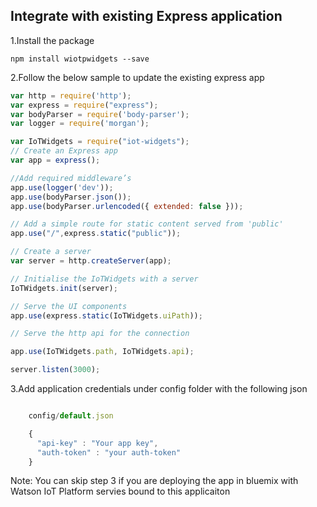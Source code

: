 ## Integrate with existing Express application

1.Install the package

```
npm install wiotpwidgets --save

```

2.Follow the below sample to update the existing express app

```javascript
var http = require('http');
var express = require("express");
var bodyParser = require('body-parser');
var logger = require('morgan');

var IoTWidgets = require("iot-widgets");
// Create an Express app
var app = express();

//Add required middleware’s
app.use(logger('dev'));
app.use(bodyParser.json());
app.use(bodyParser.urlencoded({ extended: false }));

// Add a simple route for static content served from 'public'
app.use("/",express.static("public"));

// Create a server
var server = http.createServer(app);

// Initialise the IoTWidgets with a server
IoTWidgets.init(server);

// Serve the UI components
app.use(express.static(IoTWidgets.uiPath));

// Serve the http api for the connection

app.use(IoTWidgets.path, IoTWidgets.api);

server.listen(3000);

```

3.Add application credentials under config folder with the following json
``` javascript

    config/default.json

    {
      "api-key" : "Your app key",
      "auth-token" : "your auth-token"
    }

```

Note: You can skip step 3 if you are deploying the app in bluemix with Watson IoT Platform servies bound to this applicaiton
